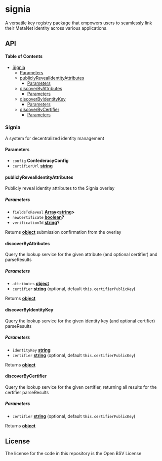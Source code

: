 # signia

A versatile key registry package that empowers users to seamlessly link their MetaNet identity across various applications.

## API

<!-- Generated by documentation.js. Update this documentation by updating the source code. -->

#### Table of Contents

*   [Signia](#signia)
    *   [Parameters](#parameters)
    *   [publiclyRevealIdentityAttributes](#publiclyrevealidentityattributes)
        *   [Parameters](#parameters-1)
    *   [discoverByAttributes](#discoverbyattributes)
        *   [Parameters](#parameters-2)
    *   [discoverByIdentityKey](#discoverbyidentitykey)
        *   [Parameters](#parameters-3)
    *   [discoverByCertifier](#discoverbycertifier)
        *   [Parameters](#parameters-4)

### Signia

A system for decentralized identity management

#### Parameters

*   `config` **ConfederacyConfig**&#x20;
*   `certifierUrl` **[string](https://developer.mozilla.org/docs/Web/JavaScript/Reference/Global_Objects/String)**&#x20;

#### publiclyRevealIdentityAttributes

Publicly reveal identity attributes to the Signia overlay

##### Parameters

*   `fieldsToReveal` **[Array](https://developer.mozilla.org/docs/Web/JavaScript/Reference/Global_Objects/Array)<[string](https://developer.mozilla.org/docs/Web/JavaScript/Reference/Global_Objects/String)>**&#x20;
*   `newCertificate` **[boolean](https://developer.mozilla.org/docs/Web/JavaScript/Reference/Global_Objects/Boolean)?**&#x20;
*   `verificationId` **[string](https://developer.mozilla.org/docs/Web/JavaScript/Reference/Global_Objects/String)?**&#x20;

Returns **[object](https://developer.mozilla.org/docs/Web/JavaScript/Reference/Global_Objects/Object)** submission confirmation from the overlay

#### discoverByAttributes

Query the lookup service for the given attribute (and optional certifier) and parseResults

##### Parameters

*   `attributes` **[object](https://developer.mozilla.org/docs/Web/JavaScript/Reference/Global_Objects/Object)**&#x20;
*   `certifier` **[string](https://developer.mozilla.org/docs/Web/JavaScript/Reference/Global_Objects/String)**  (optional, default `this.certifierPublicKey`)

Returns **[object](https://developer.mozilla.org/docs/Web/JavaScript/Reference/Global_Objects/Object)**&#x20;

#### discoverByIdentityKey

Query the lookup service for the given identity key (and optional certifier) parseResults

##### Parameters

*   `identityKey` **[string](https://developer.mozilla.org/docs/Web/JavaScript/Reference/Global_Objects/String)**&#x20;
*   `certifier` **[string](https://developer.mozilla.org/docs/Web/JavaScript/Reference/Global_Objects/String)**  (optional, default `this.certifierPublicKey`)

Returns **[object](https://developer.mozilla.org/docs/Web/JavaScript/Reference/Global_Objects/Object)**&#x20;

#### discoverByCertifier

Query the lookup service for the given certifier, returning all results for the certifier parseResults

##### Parameters

*   `certifier` **[string](https://developer.mozilla.org/docs/Web/JavaScript/Reference/Global_Objects/String)**  (optional, default `this.certifierPublicKey`)

Returns **[object](https://developer.mozilla.org/docs/Web/JavaScript/Reference/Global_Objects/Object)**&#x20;

## License
The license for the code in this repository is the Open BSV License